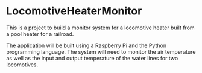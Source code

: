 # LocomotiveHeaterMonitor
This is a project to build a monitor system for a locomotive heater built from a pool heater for a railroad.

The application will be built using a Raspberry Pi and the Python programming language.  The system will need to monitor the air temperature as well as the input and output temperature of the water lines for two locomotives.
